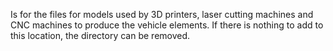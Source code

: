 Is for the files for models used by 3D printers, laser cutting machines and CNC machines to produce the vehicle elements. If there is nothing to add to this location, the directory can be removed.
